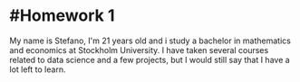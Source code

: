 # #Homework 1

My name is Stefano, I'm 21 years old and i study a bachelor in mathematics and economics at Stockholm University. 
I have taken several courses related to data science and a few projects, but I would still say that I have a lot left to learn.